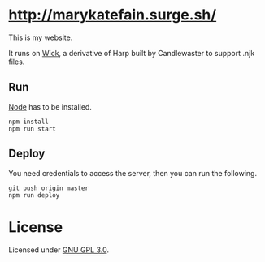 # http://marykatefain.surge.sh/
This is my website.

It runs on [Wick](https://notabug.org/candlewaster/wick), a derivative of Harp built by Candlewaster to support .njk files.

Run
---
[Node](https://nodejs.org/) has to be installed.
```
npm install
npm run start
```

Deploy
------
You need credentials to access the server, then you can run the following.
```
git push origin master
npm run deploy
```

License
=======
Licensed under [GNU GPL 3.0](https://www.gnu.org/licenses/gpl-3.0.en.html).
